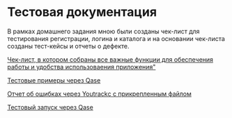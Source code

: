 # Тестовая документация
В рамках домашнего задания мною были созданы чек-лист для тестирования регистрации, логина и каталога и на основании чек-листа созданы тест-кейсы и отчеты о дефекте.

[Чек-лист, в котором собраны все важные функции для обеспечения работы и удобства использоваения приложения"](https://docs.google.com/spreadsheets/d/1CnXH3eZq9EeckcqSWIM03Zvh5XQgBdur3tCc6Z7YsmE/edit?gid=0#gid=0)

[Тестовые примеры через Qase](https://github.com/Goshko07/docs/blob/main/G9-2024-12-21.pdf)

[Отчет об ошибках через Youtrackс с прикрепленным файлом](https://github.com/Goshko07/docs/blob/main/Goshko%20Issues%20(2).xlsx)

[Тестовый запуск через Qase](https://github.com/Goshko07/docs/blob/main/Goshko%20G9-Express%2Brun%2B2024_12_22.pdf)
